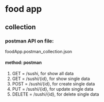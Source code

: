 # food app

## collection

### postman API on file:

foodApp.postman_collection.json

#### method: postman

1. GET = /sushi, for show all data
2. GET = /sushi/{id}, for show single data
3. POST = /sushi/{id}, for create single data
4. PUT = /sushi/{id}, for update single data
5. DELETE = /sushi/{id}, for delete single data
